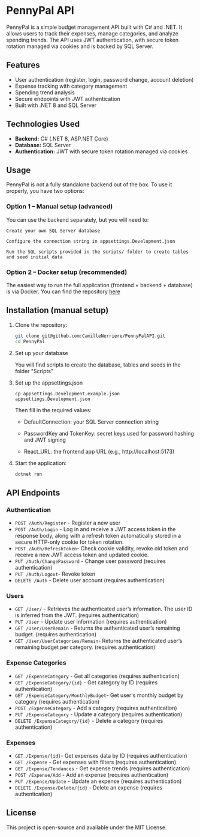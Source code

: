 # PennyPal API

PennyPal is a simple budget management API built with C# and .NET. It allows users to track their expenses, manage categories, and analyze spending trends. The API uses JWT authentication, with secure token rotation managed via cookies and is backed by SQL Server.

## Features

- User authentication (register, login, password change, account deletion)
- Expense tracking with category management
- Spending trend analysis
- Secure endpoints with JWT authentication
- Built with .NET 8 and SQL Server

## Technologies Used

- **Backend:** C# (.NET 8, ASP.NET Core)
- **Database:** SQL Server
- **Authentication:** JWT with secure token rotation managed via cookies

## Usage

PennyPal is not a fully standalone backend out of the box. To use it properly, you have two options:

### Option 1 – Manual setup (advanced)

You can use the backend separately, but you will need to:

    Create your own SQL Server database

    Configure the connection string in appsettings.Development.json

    Run the SQL scripts provided in the scripts/ folder to create tables and seed initial data

### Option 2 – Docker setup (recommended)

The easiest way to run the full application (frontend + backend + database) is via Docker. You can find the repository [here](https://github.com/CamilleNerriere/PennyPal)

## Installation (manual setup)

1. Clone the repository:
   ```sh
   git clone git@github.com:CamilleNerriere/PennyPalAPI.git
   cd PennyPal
   ```
2. Set up your database 

   You will find scripts to create the database, tables and seeds in the folder "Scripts"

3. Set up the appsettings.json

   ``` 
   cp appsettings.Development.example.json appsettings.Development.json 
   ```

   Then fill in the required values:

   * DefaultConnection: your SQL Server connection string

   * PasswordKey and TokenKey: secret keys used for password hashing and JWT signing

   * React_URL: the frontend app URL (e.g., http://localhost:5173)

3. Start the application:
   ```sh
   dotnet run
   ```

## API Endpoints

### Authentication
- `POST /Auth/Register` - Register a new user
- `POST /Auth/Login` - Log in and receive a JWT access token in the response body, along with a refresh token automatically stored in a secure HTTP-only cookie for token rotation.
- `POST /Auth/RefreshToken`- Check cookie validity, revoke old token and receive a new JWT access token and updated cookie. 
- `PUT /Auth/ChangePassword` - Change user password (requires authentication)
- `PUT /Auth/Logout`- Revoke token
- `DELETE /Auth` - Delete user account (requires authentication)

### Users
- `GET /User/` - Retrieves the authenticated user’s information. The user ID is inferred from the JWT. (requires authentication)
- `PUT /User` - Update user information (requires authentication)
- `GET /User/UserRemain` - Returns the authenticated user’s remaining budget. (requires authentication)
- `GET /User/UserCategories/Remain`- Returns the authenticated user’s remaining budget per category. (requires authentication)

### Expense Categories
- `GET /ExpenseCategory` - Get all categories (requires authentication)
- `GET /ExpenseCategory/{id}` - Get category by ID (requires authentication)
- `GET /ExpenseCategory/MonthlyBudget`- Get user's monthly budget by category (requires authentication)
- `POST /ExpenseCategory` - Add a category (requires authentication)
- `PUT /ExpenseCategory` - Update a category (requires authentication)
- `DELETE /ExpenseCategory/{id}` - Delete a category (requires authentication)

### Expenses
- `GET /Expense/{id}`- Get expenses data by ID (requires authentication)
- `GET /Expense` - Get expenses with filters (requires authentication)
- `GET /Expense/Tendances` - Get expense trends (requires authentication)
- `POST /Expense/Add` - Add an expense (requires authentication)
- `PUT /Expense/Update` - Update an expense (requires authentication)
- `DELETE /Expense/Delete/{id}` - Delete an expense (requires authentication)


## License
This project is open-source and available under the MIT License.

